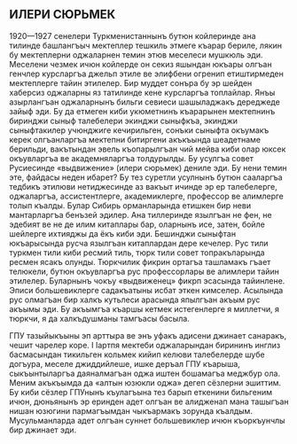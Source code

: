 ## ИЛЕРИ СЮРЬМЕК

1920—1927 сенелери Туркменистаннынъ бутюн койлеринде ана тилинде башлангъыч мектеплер тешкиль этмеге къарар бериле, лякин бу мектеплерни оджаларнен темин этюв меселеси мушкюль эди.
Меселени чезмек ичюн койлерде он секиз яшындан юкъары олгъан генчлер курсларгъа джельп этиле ве элифбени огренип етиштирмеден мектеплерге тайин этилелер.
Бир муддет сонъра бу эр шейден хаберсиз оджаларны яз татилинде кене курсларгъа топлайлар.
Янъы азырлангъан оджаларнынъ бильги севиеси шашыладжакъ дереджеде зайыф эди.
Бу да етмеген киби укюметнинъ къарарынен мектепнинъ биринджи сыныф талебелери экинджи сыныфкъа, экинджи сыныфтакилер учюнджиге кечирильген, сонъки сыныфта окъумакъ керек олгъанларгъа мектепни битиргени акъкъында шеадетнаме берильди, вакътындан эвель къопарылгъан чий мейва киби олар юксек окъувларгъа ве академняларгъа толдурылды.
Бу усулгъа совет Русиесинде «выдвижение» (илери сюрьмек) дениле эди.
Бу нени темин эте, файдасы неден ибарет?
Бу тез суретли усулнынъ бутюн сааларгъа тедбикъ этилюви нетиджесинде аз вакъыт ичинде эр ер талебелерге, оджаларгъа, ассистентлерге, академиклерге, профессор ве алимлерге толып къалды.
Булар Сибирь орманларында етишкен бир неви мантарларгъа бенъзей эдилер.
Ана тиллеринде язылгъан не фен, не эдебият ве не де илим китаплары бар, оларнынъ исе, затен, бойле шейлерге ихтияджы да ёкъ киби эди.
Бешинджи сыныфтан юкъарысында русча язылгъан китаплардан дере кечелер.
Рус тили туркмен тили киби ресмий тиль, тюрк тили совет топракъларында ресмен ясакъ олунды.
Тюркчилик фикрин ортагъа ташламакъ гъает телюкели, бутюн окъувларгъа рус профессорлары ве алимлери тайин этилелер.
Буларнынъ чокъу «выдвиженец» фикрп эсасында тайинлене.
Эписи большевиклерге садакъатыны исбат эткен кимселер.
Асылында рус олмагъан бир халкъ кутьлеси арасында япылгъан акъым рус акъымы эди.
Бу акъымгъа къаршы кетмек истегенлерге я миллетчи, я тюркчи, я да халкъдушманы тамгъасы басыла.

ГПУ тазыйыкъыны эп арттыра ве энъ уфакъ адисени джинает санаракъ, чешит чарелер коре.
І Іартпя мектеби оджаларындан бирининъ инглиз басмасындан тикильген кольмек кийип келюви талебелерде шубе догъура, меселе джиддийлеше, ишке деръал ГПУ къарыша, сыкъынтыларгъа даяналмагъан оджа иштен бошамагъа меджбур ола.
Меним акъкъымда да «алтын юзюкли оджа» дегеп сёзлерни эшиттим.
Бу киби сёзлер ГПУнынъ къулагъына тез барып еткенини бильгеним ичюн, дюньянынъ эр еринден адет олгъан ве алидженап мана ташыгъан нишан юзюгини пармагъымдан чыкъармакъ зорунда къалдым.
Мусульманларда адет олгъан суннет большевиклер ичюн къоркъунчлы бир джинает эди.
